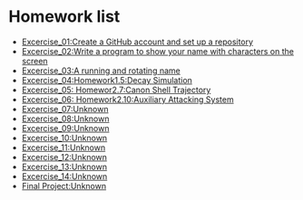 # Homework list
- [Excercise_01:Create a GitHub account and set up a repository]()
- [Excercise_02:Write a program to show your name with characters on the screen](https://github.com/KreutzerSonata/compuational_physics_N2014301060059/blob/master/homework2.py)
- [Excercise_03:A running and rotating name](https://github.com/KreutzerSonata/compuational_physics_N2014301060059/blob/master/EXERCISE_03.md)
- [Excercise_04:Homework1.5:Decay Simulation](https://github.com/KreutzerSonata/compuational_physics_N2014301060059/blob/master/EXCERCISE_04.md)
- [Excercise_05: Homewor2.7:Canon Shell Trajectory](https://github.com/KreutzerSonata/compuational_physics_N2014301060059/blob/master/EXCERCISE_05.md)
- [Excercise_06: Homework2.10:Auxiliary Attacking System](https://github.com/KreutzerSonata/compuational_physics_N2014301060059/blob/master/EXCERCISE_06.md)
- [Excercise_07:Unknown]()
- [Excercise_08:Unknown]()
- [Excercise_09:Unknown]()
- [Excercise_10:Unknown]()
- [Excercise_11:Unknown]()
- [Excercise_12:Unknown]()
- [Excercise_13:Unknown]()
- [Excercise_14:Unknown]()
- [Final Project:Unknown]()
